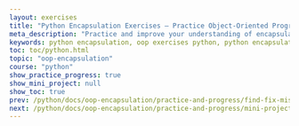 ```yaml
---
layout: exercises
title: "Python Encapsulation Exercises – Practice Object-Oriented Programming (OOP)"
meta_description: "Practice and improve your understanding of encapsulation in Python with hands-on OOP exercises. These coding tasks cover real-world scenarios involving private variables, access control, getter/setter methods, and class design."
keywords: python encapsulation, oop exercises python, python encapsulation practice, object-oriented programming, python private variables, python classes, python access modifiers, python getter setter, python properties, python coding exercises, python oop examples, yasirbhutta
toc: toc/python.html
topic: "oop-encapsulation"
course: "python"
show_practice_progress: true
show_mini_project: null
show_toc: true
prev: /python/docs/oop-encapsulation/practice-and-progress/find-fix-mistakes-oop-encapsulation.html
next: /python/docs/oop-encapsulation/practice-and-progress/mini-projects-oop-encapsulation.html
---
```



